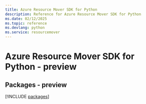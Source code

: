 ```yaml
---
title: Azure Resource Mover SDK for Python
description: Reference for Azure Resource Mover SDK for Python
ms.date: 02/12/2025
ms.topic: reference
ms.devlang: python
ms.service: resourcemover
---
```

# Azure Resource Mover SDK for Python - preview
## Packages - preview
[!INCLUDE [packages](resource-mover-index.md)]